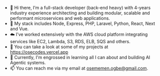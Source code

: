 - 👋 Hi there, I’m a full-stack developer (back-end heavy) with 4-years industry experience architecting and building modular, scalable and performant microservices and web applications.
- 👀 My stack includes Node, Express, PHP, Laravel, Python, React, Next and Vue.
- ☁️ I’ve worked extensively with the AWS cloud platform integrating services like EC2, Lambda, S3, RDS, ELB, SQS and others.
- 🌱 You can take a look at some of my projects at https://osecodes.vercel.app
- 🚀 Currently, I'm engrossed in learning all I can about and building AI Agentic systems.
- 📫 You can reach me via my email at osememen.ogbe@gmail.com.

<!---
oseogbe/oseogbe is a ✨ special ✨ repository because its `README.md` (this file) appears on your GitHub profile.
You can click the Preview link to take a look at your changes.
--->
